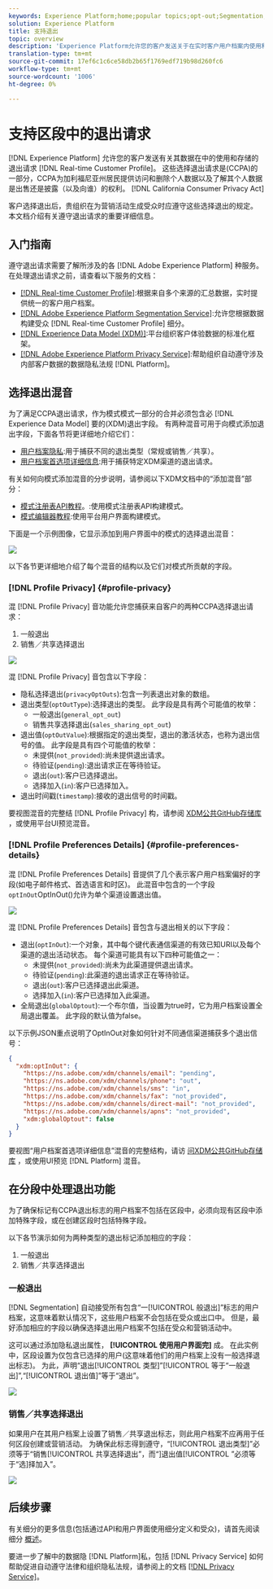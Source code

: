 ```yaml
---
keywords: Experience Platform;home;popular topics;opt-out;Segmentation;Segmentation service;segmentation service;honor opt-outs;opt-outs;opt out;opt outs;
solution: Experience Platform
title: 支持退出
topic: overview
description: 'Experience Platform允许您的客户发送关于在实时客户用户档案内使用和存储其数据的选择退出请求]。 这些选择退出请求是加利福尼亚消费者隐私法(CCPA)的一部分，该法案为加州居民提供访问和删除个人数据以及了解其个人数据是出售还是披露（以及向谁）的权利。 '
translation-type: tm+mt
source-git-commit: 17ef6c1c6ce58db2b65f1769edf719b98d260fc6
workflow-type: tm+mt
source-wordcount: '1006'
ht-degree: 0%

---
```



# 支持区段中的退出请求

[!DNL Experience Platform] 允许您的客户发送有关其数据在中的使用和存储的退出请求 [!DNL Real-time Customer Profile]。 这些选择退出请求是(CCPA)的一部分，CCPA为加利福尼亚州居民提供访问和删除个人数据以及了解其个人数据是出售还是披露（以及向谁）的权利。 [!DNL California Consumer Privacy Act]

客户选择退出后，贵组织在为营销活动生成受众时应遵守这些选择退出的规定。 本文档介绍有关遵守退出请求的重要详细信息。

## 入门指南

遵守退出请求需要了解所涉及的各 [!DNL Adobe Experience Platform] 种服务。 在处理退出请求之前，请查看以下服务的文档：

- [[!DNL Real-time Customer Profile]](../profile/home.md):根据来自多个来源的汇总数据，实时提供统一的客户用户档案。
- [[!DNL Adobe Experience Platform Segmentation Service]](./home.md):允许您根据数据构建受众 [!DNL Real-time Customer Profile] 细分。
- [[!DNL Experience Data Model (XDM)]](../xdm/home.md):平台组织客户体验数据的标准化框架。
- [[!DNL Adobe Experience Platform Privacy Service]](../privacy-service/home.md):帮助组织自动遵守涉及内部客户数据的数据隐私法规 [!DNL Platform]。

## 选择退出混音

为了满足CCPA退出请求，作为模式模式一部分的合并必须包含必 [!DNL Experience Data Model] 要的(XDM)退出字段。 有两种混音可用于向模式添加退出字段，下面各节将更详细地介绍它们：

- [用户档案隐私](#profile-privacy):用于捕获不同的退出类型（常规或销售／共享）。
- [用户档案首选项详细信息](#profile-preferences-details):用于捕获特定XDM渠道的退出请求。

有关如何向模式添加混音的分步说明，请参阅以下XDM文档中的“添加混音”部分：
- [模式注册表API教程](../xdm/api/getting-started.md)。:使用模式注册表API构建模式。
- [模式编辑器教程](../xdm/tutorials/create-schema-ui.md):使用平台用户界面构建模式。

下面是一个示例图像，它显示添加到用户界面中的模式的选择退出混音：

![](images/opt-outs/opt-out-mixins-user-interface.png)

以下各节更详细地介绍了每个混音的结构以及它们对模式所贡献的字段。

### [!DNL Profile Privacy] {#profile-privacy}

混 [!DNL Profile Privacy] 音功能允许您捕获来自客户的两种CCPA选择退出请求：

1. 一般退出
2. 销售／共享选择退出

![](images/opt-outs/profile-privacy.png)

混 [!DNL Profile Privacy] 音包含以下字段：

- 隐私选择退出(`privacyOptOuts`):包含一列表退出对象的数组。
- 退出类型(`optOutType`):选择退出的类型。 此字段是具有两个可能值的枚举：
   - 一般退出(`general_opt_out`)
   - 销售共享选择退出(`sales_sharing_opt_out`)
- 退出值(`optOutValue`):根据指定的退出类型，退出的激活状态，也称为退出信号的值。 此字段是具有四个可能值的枚举：
   - 未提供(`not_provided`):尚未提供退出请求。
   - 待验证(`pending`):退出请求正在等待验证。
   - 退出(`out`):客户已选择退出。
   - 选择加入(`in`):客户已选择加入。
- 退出时间戳(`timestamp`):接收的退出信号的时间戳。

要视图混音的完整结 [!DNL Profile Privacy] 构，请参阅 [XDM公共GitHub存储库](https://github.com/adobe/xdm/blob/master/schemas/context/profile-privacy.schema.json) ，或使用平台UI预览混音。

### [!DNL Profile Preferences Details] {#profile-preferences-details}

混 [!DNL Profile Preferences Details] 音提供了几个表示客户用户档案偏好的字段(如电子邮件格式、首选语言和时区)。 此混音中包含的一个字段`optInOut`OptInOut()允许为单个渠道设置退出值。

![](images/opt-outs/profile-preferences-details.png)

混 [!DNL Profile Preferences Details] 音包含与退出相关的以下字段：

- 退出(`optInOut`):一个对象，其中每个键代表通信渠道的有效已知URI以及每个渠道的退出活动状态。 每个渠道可能具有以下四种可能值之一：
   - 未提供(`not_provided`):尚未为此渠道提供退出请求。
   - 待验证(`pending`):此渠道的退出请求正在等待验证。
   - 退出(`out`):客户已选择退出此渠道。
   - 选择加入(`in`):客户已选择加入此渠道。
- 全局退出(`globalOptout`):一个布尔值，当设置为true时，它为用户档案设置全局退出覆盖。 此字段的默认值为false。

以下示例JSON重点说明了OptInOut对象如何针对不同通信渠道捕获多个退出信号：

```json
{
  "xdm:optInOut": {
    "https://ns.adobe.com/xdm/channels/email": "pending",
    "https://ns.adobe.com/xdm/channels/phone": "out",
    "https://ns.adobe.com/xdm/channels/sms": "in",
    "https://ns.adobe.com/xdm/channels/fax": "not_provided",
    "https://ns.adobe.com/xdm/channels/direct-mail": "not_provided",
    "https://ns.adobe.com/xdm/channels/apns": "not_provided",
    "xdm:globalOptout": false
  }
}
```

要视图“用户档案首选项详细信息”混音的完整结构，请访 [问XDM公共GitHub存储库](https://github.com/adobe/xdm/blob/master/schemas/context/profile-preferences-details.schema.json) ，或使用UI预览 [!DNL Platform] 混音。

## 在分段中处理退出功能

为了确保标记有CCPA退出标志的用户档案不包括在区段中，必须向现有区段中添加特殊字段，或在创建区段时包括特殊字段。

以下各节演示如何为两种类型的退出标记添加相应的字段：
1. 一般退出
2. 销售／共享选择退出

### 一般退出

[!DNL Segmentation] 自动接受所有包含“一[!UICONTROL 般退出]”标志的用户档案，这意味着默认情况下，这些用户档案不会包括在受众或出口中。 但是，最好添加相应的字段以确保选择退出用户档案不包括在受众和营销活动中。

这可以通过添加隐私退出属性， **[!UICONTROL 使用用户界面完]** 成。 在此实例中，区段设置为仅包含已选择的用户(这意味着他们的用户档案上没有一般选择退出标志)。 为此，声明“退出[!UICONTROL 类型]”[!UICONTROL 等于“一般退出]”,“[!UICONTROL 退出值]”等于“退出”。

![](images/opt-outs/segment-general-opt-out.png)

### 销售／共享选择退出

如果用户在其用户档案上设置了销售／共享退出标志，则此用户档案不应再用于任何区段创建或营销活动。 为确保此标志得到遵守，“[!UICONTROL 退出类型]”必须等于“销售[!UICONTROL 共享选择退出”，而“]退出值[!UICONTROL ”必须等于“选]择加入”。

![](images/opt-outs/segment-sales-sharing-opt-out.png)

<!-- ### Overriding default exclusions

In some instances, such as building a segment of people who have opted out, it may be necessary to override the default exclusion of opted-out profiles. This override can be done via the API or in the Segment Builder user interface. -->

## 后续步骤

有关细分的更多信息(包括通过API和用户界面使用细分定义和受众)，请首先阅读细分 [概述](./home.md)。

要进一步了解中的数据隐 [!DNL Platform]私，包括 [!DNL Privacy Service] 如何帮助促进自动遵守法律和组织隐私法规，请参阅上的文档 [[!DNL Privacy Service]](../privacy-service/home.md)。
